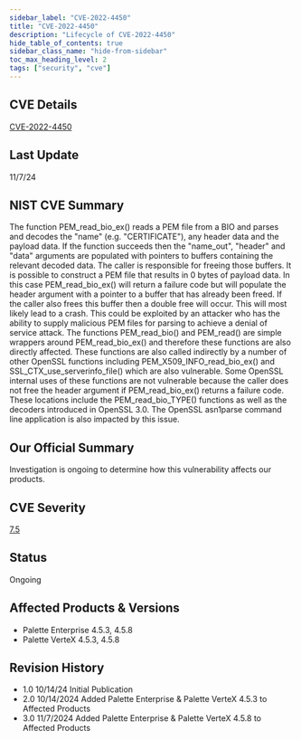 ```yaml
---
sidebar_label: "CVE-2022-4450"
title: "CVE-2022-4450"
description: "Lifecycle of CVE-2022-4450"
hide_table_of_contents: true
sidebar_class_name: "hide-from-sidebar"
toc_max_heading_level: 2
tags: ["security", "cve"]
---
```


## CVE Details

[CVE-2022-4450](https://nvd.nist.gov/vuln/detail/CVE-2022-4450)

## Last Update

11/7/24

## NIST CVE Summary

The function PEM_read_bio_ex() reads a PEM file from a BIO and parses and decodes the "name" (e.g. "CERTIFICATE"), any
header data and the payload data. If the function succeeds then the "name_out", "header" and "data" arguments are
populated with pointers to buffers containing the relevant decoded data. The caller is responsible for freeing those
buffers. It is possible to construct a PEM file that results in 0 bytes of payload data. In this case PEM_read_bio_ex()
will return a failure code but will populate the header argument with a pointer to a buffer that has already been freed.
If the caller also frees this buffer then a double free will occur. This will most likely lead to a crash. This could be
exploited by an attacker who has the ability to supply malicious PEM files for parsing to achieve a denial of service
attack. The functions PEM_read_bio() and PEM_read() are simple wrappers around PEM_read_bio_ex() and therefore these
functions are also directly affected. These functions are also called indirectly by a number of other OpenSSL functions
including PEM_X509_INFO_read_bio_ex() and SSL_CTX_use_serverinfo_file() which are also vulnerable. Some OpenSSL internal
uses of these functions are not vulnerable because the caller does not free the header argument if PEM_read_bio_ex()
returns a failure code. These locations include the PEM_read_bio_TYPE() functions as well as the decoders introduced in
OpenSSL 3.0. The OpenSSL asn1parse command line application is also impacted by this issue.

## Our Official Summary

Investigation is ongoing to determine how this vulnerability affects our products.

## CVE Severity

[7.5](https://nvd.nist.gov/vuln/detail/CVE-2022-4450)

## Status

Ongoing

## Affected Products & Versions

- Palette Enterprise 4.5.3, 4.5.8
- Palette VerteX 4.5.3, 4.5.8

## Revision History

- 1.0 10/14/24 Initial Publication
- 2.0 10/14/2024 Added Palette Enterprise & Palette VerteX 4.5.3 to Affected Products
- 3.0 11/7/2024 Added Palette Enterprise & Palette VerteX 4.5.8 to Affected Products
